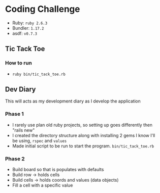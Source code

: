 # Coding Challenge

- Ruby: `ruby 2.6.3`
- Bundler: `1.17.2`
- asdf: `v0.7.3`

## Tic Tack Toe

### How to run

- `ruby bin/tic_tack_toe.rb`

## Dev Diary

This will acts as my development diary as I develop the application

### Phase 1

- I rarely use plan old ruby projects, so setting up goes differently then "rails new"
- I created the directory structure along with installing 2 gems I know I'll be using, `rspec` and `values`
- Made initial script to be run to start the program. `bin/tic_tack_toe.rb`

### Phase 2

- Build board so that is populates with defaults
- Build row -> holds cells
- Build cells -> holds coords and values (data objects)
- Fill a cell with a specific value
  